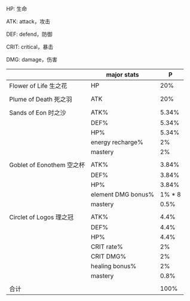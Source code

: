 



HP: 生命

ATK: attack，攻击

DEF: defend，防御

CRIT: critical，暴击

DMG: damage，伤害



|                           | major stats        | P      |
| ------------------------- | ------------------ | ------ |
| Flower of Life 生之花     | HP                 | 20%    |
|                           |                    |        |
| Plume of Death 死之羽     | ATK                | 20%    |
|                           |                    |        |
| Sands of Eon 时之沙       | ATK%               | 5.34%  |
|                           | DEF%               | 5.34%  |
|                           | HP%                | 5.34%  |
|                           | energy recharge%   | 2%     |
|                           | mastery            | 2%     |
|                           |                    |        |
| Goblet of Eonothem 空之杯 | ATK%               | 3.84%  |
|                           | DEF%               | 3.84%  |
|                           | HP%                | 3.84%  |
|                           | element DMG bonus% | 1% * 8 |
|                           | mastery            | 0.5%   |
|                           |                    |        |
| Circlet of Logos 理之冠   | ATK%               | 4.4%   |
|                           | DEF%               | 4.4%   |
|                           | HP%                | 4.4%   |
|                           | CRIT rate%         | 2%     |
|                           | CRIT DMG%          | 2%     |
|                           | healing bonus%     | 2%     |
|                           | mastery            | 0.8%   |
|                           |                    |        |
| 合计                      |                    | 100%   |

